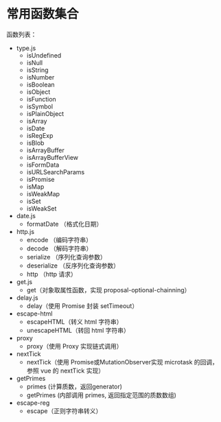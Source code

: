 # 常用函数集合


函数列表：
* type.js
  * isUndefined
  * isNull
  * isString
  * isNumber
  * isBoolean
  * isObject
  * isFunction
  * isSymbol
  * isPlainObject
  * isArray
  * isDate
  * isRegExp
  * isBlob
  * isArrayBuffer
  * isArrayBufferView
  * isFormData
  * isURLSearchParams
  * isPromise
  * isMap
  * isWeakMap
  * isSet
  * isWeakSet
* date.js
  * formatDate （格式化日期）
* http.js
  * encode （编码字符串）
  * decode （解码字符串）
  * serialize （序列化查询参数）
  * deserialize （反序列化查询参数）
  * http （http 请求）
* get.js
  * get（对象取属性函数，实现 proposal-optional-chainning）
* delay.js
  * delay（使用 Promise 封装  setTimeout）
* escape-html
  * escapeHTML（转义 html 字符串）
  * unescapeHTML（转回 html 字符串）
* proxy
  * proxy（使用 Proxy 实现链式调用）
* nextTick
  * nextTick（使用 Promise或MutationObserver实现 microtask 的回调，参照 vue 的 nextTick 实现）
* getPrimes
  * primes (计算质数，返回generator)
  * getPrimes (内部调用 primes, 返回指定范围的质数数组)
* escape-reg
  * escape（正则字符串转义）

